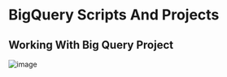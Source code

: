 # BigQuery Scripts And Projects

 

## Working With Big Query Project
![image](https://user-images.githubusercontent.com/47276503/217916883-28fb829d-b033-425e-960f-291bb179075e.png)
